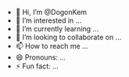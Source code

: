 - 👋 Hi, I’m @DogonKem
- 👀 I’m interested in ...
- 🌱 I’m currently learning ...
- 💞️ I’m looking to collaborate on ...
- 📫 How to reach me ...
- 😄 Pronouns: ...
- ⚡ Fun fact: ...

<!---
DogonKem/DogonKem is a ✨ special ✨ repository because its `README.md` (this file) appears on your GitHub profile.
You can click the Preview link to take a look at your changes.
--->
